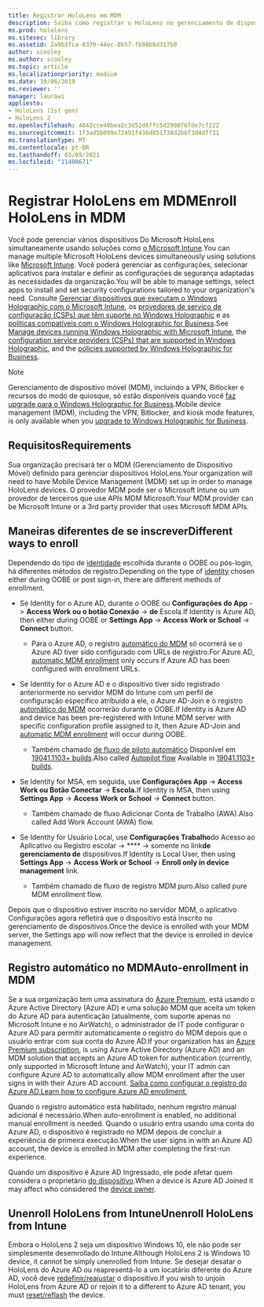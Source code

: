 ```yaml
---
title: Registrar HoloLens em MDM
description: Saiba como registrar o HoloLens no gerenciamento de dispositivo móvel (MDM) para facilitar o gerenciamento de vários dispositivos.
ms.prod: hololens
ms.sitesec: library
ms.assetid: 2a9b3fca-8370-44ec-8b57-fb98b8d317b0
author: scooley
ms.author: scooley
ms.topic: article
ms.localizationpriority: medium
ms.date: 10/06/2019
ms.reviewer: ''
manager: laurawi
appliesto:
- HoloLens (1st gen)
- HoloLens 2
ms.openlocfilehash: 4042cce40bea2c3d52d6ffc5d2908f6fde7cf222
ms.sourcegitcommit: 1f3ad5b099e72491f436d851738d2b6f3d4dff31
ms.translationtype: MT
ms.contentlocale: pt-BR
ms.lasthandoff: 03/09/2021
ms.locfileid: "11400671"
---
```

# <a name="enroll-hololens-in-mdm"></a><span data-ttu-id="0fb15-103">Registrar HoloLens em MDM</span><span class="sxs-lookup"><span data-stu-id="0fb15-103">Enroll HoloLens in MDM</span></span>

<span data-ttu-id="0fb15-104">Você pode gerenciar vários dispositivos Do Microsoft HoloLens simultaneamente usando soluções como [o Microsoft Intune](https://docs.microsoft.com/intune/windows-holographic-for-business).</span><span class="sxs-lookup"><span data-stu-id="0fb15-104">You can manage multiple Microsoft HoloLens devices simultaneously using solutions like [Microsoft Intune](https://docs.microsoft.com/intune/windows-holographic-for-business).</span></span> <span data-ttu-id="0fb15-105">Você poderá gerenciar as configurações, selecionar aplicativos para instalar e definir as configurações de segurança adaptadas às necessidades da organização.</span><span class="sxs-lookup"><span data-stu-id="0fb15-105">You will be able to manage settings, select apps to install and set security configurations tailored to your organization's need.</span></span> <span data-ttu-id="0fb15-106">Consulte [Gerenciar dispositivos que executam o Windows Holographic com o Microsoft Intune](https://docs.microsoft.com/intune/windows-holographic-for-business), os [provedores de serviço de configuração (CSPs) que têm suporte no Windows Holographic](https://msdn.microsoft.com/windows/hardware/commercialize/customize/mdm/configuration-service-provider-reference#hololens) e as [políticas compatíveis com o Windows Holographic for Business](https://msdn.microsoft.com/windows/hardware/commercialize/customize/mdm/policy-configuration-service-provider#hololenspolicies).</span><span class="sxs-lookup"><span data-stu-id="0fb15-106">See [Manage devices running Windows Holographic with Microsoft Intune](https://docs.microsoft.com/intune/windows-holographic-for-business), the [configuration service providers (CSPs) that are supported in Windows Holographic](https://msdn.microsoft.com/windows/hardware/commercialize/customize/mdm/configuration-service-provider-reference#hololens), and the [policies supported by Windows Holographic for Business](https://msdn.microsoft.com/windows/hardware/commercialize/customize/mdm/policy-configuration-service-provider#hololenspolicies).</span></span>

> [!NOTE]
> <span data-ttu-id="0fb15-107">Gerenciamento de dispositivo móvel (MDM), incluindo a VPN, Bitlocker e recursos do modo de quiosque, só estão disponíveis quando você [faz upgrade para o Windows Holographic for Business](hololens1-upgrade-enterprise.md).</span><span class="sxs-lookup"><span data-stu-id="0fb15-107">Mobile device management (MDM), including the VPN, Bitlocker, and kiosk mode features, is only available when you [upgrade to Windows Holographic for Business](hololens1-upgrade-enterprise.md).</span></span>

## <a name="requirements"></a><span data-ttu-id="0fb15-108">Requisitos</span><span class="sxs-lookup"><span data-stu-id="0fb15-108">Requirements</span></span>

 <span data-ttu-id="0fb15-109">Sua organização precisará ter o MDM (Gerenciamento de Dispositivo Móvel) definido para gerenciar dispositivos HoloLens.</span><span class="sxs-lookup"><span data-stu-id="0fb15-109">Your organization will need to have Mobile Device Management (MDM) set up in order to manage HoloLens devices.</span></span> <span data-ttu-id="0fb15-110">O provedor MDM pode ser o Microsoft Intune ou um provedor de terceiros que use APIs MDM Microsoft.</span><span class="sxs-lookup"><span data-stu-id="0fb15-110">Your MDM provider can be Microsoft Intune or a 3rd party provider that uses Microsoft MDM APIs.</span></span>
 
## <a name="different-ways-to-enroll"></a><span data-ttu-id="0fb15-111">Maneiras diferentes de se inscrever</span><span class="sxs-lookup"><span data-stu-id="0fb15-111">Different ways to enroll</span></span>

<span data-ttu-id="0fb15-112">Dependendo do tipo de [identidade](hololens-identity.md) escolhida durante o OOBE ou pós-login, há diferentes métodos de registro.</span><span class="sxs-lookup"><span data-stu-id="0fb15-112">Depending on the type of [identity](hololens-identity.md) chosen either during OOBE or post sign-in, there are different methods of enrollment.</span></span>

- <span data-ttu-id="0fb15-113">Se Identity for o Azure AD, durante o OOBE ou **Configurações do App**  ->  **Access Work ou o botão Conexão**  ->  **de** Escola.</span><span class="sxs-lookup"><span data-stu-id="0fb15-113">If Identity is Azure AD, then either during OOBE or **Settings App** -> **Access Work or School** -> **Connect** button.</span></span>
    - <span data-ttu-id="0fb15-114">Para o Azure AD, o registro [automático do MDM](hololens-enroll-mdm.md#auto-enrollment-in-mdm) só ocorrerá se o Azure AD tiver sido configurado com URLs de registro.</span><span class="sxs-lookup"><span data-stu-id="0fb15-114">For Azure AD, [automatic MDM enrollment](hololens-enroll-mdm.md#auto-enrollment-in-mdm) only occurs if Azure AD has been configured with enrollment URLs.</span></span> 
     
- <span data-ttu-id="0fb15-115">Se Identity for o Azure AD e o dispositivo tiver sido registrado anteriormente no servidor MDM do Intune com um perfil de configuração específico atribuído a ele, o Azure AD-Join e o registro [automático do MDM](hololens-enroll-mdm.md#auto-enrollment-in-mdm) ocorrerão durante o OOBE.</span><span class="sxs-lookup"><span data-stu-id="0fb15-115">If Identity is Azure AD and device has been pre-registered with Intune MDM server with specific configuration profile assigned to it, then Azure AD-Join and [automatic MDM enrollment](hololens-enroll-mdm.md#auto-enrollment-in-mdm) will occur during OOBE.</span></span>
    - <span data-ttu-id="0fb15-116">Também chamado [de fluxo de piloto automático](hololens2-autopilot.md) Disponível em [19041.1103+ builds](hololens-release-notes.md#windows-holographic-version-2004).</span><span class="sxs-lookup"><span data-stu-id="0fb15-116">Also called [Autopilot flow](hololens2-autopilot.md) Available in [19041.1103+ builds](hololens-release-notes.md#windows-holographic-version-2004).</span></span>
    

- <span data-ttu-id="0fb15-117">Se Identity for MSA, em seguida, use **Configurações App**  ->  **Access Work ou Botão Conectar**  ->  **Escola.**</span><span class="sxs-lookup"><span data-stu-id="0fb15-117">If Identity is MSA, then using **Settings App** -> **Access Work or School** -> **Connect** button.</span></span>
    - <span data-ttu-id="0fb15-118">Também chamado de fluxo Adicionar Conta de Trabalho (AWA).</span><span class="sxs-lookup"><span data-stu-id="0fb15-118">Also called Add Work Account (AWA) flow.</span></span>
- <span data-ttu-id="0fb15-119">Se Identity for Usuário Local, use **Configurações Trabalho**do Acesso ao Aplicativo ou Registro escolar  ->  \*\*\*\*  ->  somente no link**de gerenciamento de** dispositivos.</span><span class="sxs-lookup"><span data-stu-id="0fb15-119">If Identity is Local User, then using **Settings App** -> **Access Work or School** -> **Enroll only in device management** link.</span></span>
    - <span data-ttu-id="0fb15-120">Também chamado de fluxo de registro MDM puro.</span><span class="sxs-lookup"><span data-stu-id="0fb15-120">Also called pure MDM enrollment flow.</span></span>

<span data-ttu-id="0fb15-121">Depois que o dispositivo estiver inscrito no servidor MDM, o aplicativo Configurações agora refletirá que o dispositivo está inscrito no gerenciamento de dispositivos.</span><span class="sxs-lookup"><span data-stu-id="0fb15-121">Once the device is enrolled with your MDM server, the Settings app will now reflect that the device is enrolled in device management.</span></span>

## <a name="auto-enrollment-in-mdm"></a><span data-ttu-id="0fb15-122">Registro automático no MDM</span><span class="sxs-lookup"><span data-stu-id="0fb15-122">Auto-enrollment in MDM</span></span>

<span data-ttu-id="0fb15-123">Se a sua organização tem uma assinatura do [Azure Premium](https://azure.microsoft.com/overview/), está usando o Azure Active Directory (Azure AD) e uma solução MDM que aceita um token do Azure AD para autenticação (atualmente, com suporte apenas no Microsoft Intune e no AirWatch), o administrador de IT pode configurar o Azure AD para permitir automaticamente o registro do MDM depois que o usuário entrar com sua conta do Azure AD.</span><span class="sxs-lookup"><span data-stu-id="0fb15-123">If your organization has an [Azure Premium subscription](https://azure.microsoft.com/overview/), is using Azure Active Directory (Azure AD) and an MDM solution that accepts an Azure AD token for authentication (currently, only supported in Microsoft Intune and AirWatch), your IT admin can configure Azure AD to automatically allow MDM enrollment after the user signs in with their Azure AD account.</span></span> [<span data-ttu-id="0fb15-124">Saiba como configurar o registro do Azure AD.</span><span class="sxs-lookup"><span data-stu-id="0fb15-124">Learn how to configure Azure AD enrollment.</span></span>](https://docs.microsoft.com/mem/intune/enrollment/windows-enroll#enable-windows-10-automatic-enrollment)

<span data-ttu-id="0fb15-125">Quando o registro automático está habilitado, nenhum registro manual adicional é necessário.</span><span class="sxs-lookup"><span data-stu-id="0fb15-125">When auto-enrollment is enabled, no additional manual enrollment is needed.</span></span> <span data-ttu-id="0fb15-126">Quando o usuário entra usando uma conta do Azure AD, o dispositivo é registrado no MDM depois de concluir a experiência de primeira execução.</span><span class="sxs-lookup"><span data-stu-id="0fb15-126">When the user signs in with an Azure AD account, the device is enrolled in MDM after completing the first-run experience.</span></span>

<span data-ttu-id="0fb15-127">Quando um dispositivo é Azure AD Ingressado, ele pode afetar quem considera o proprietário [do dispositivo](security-adminless-os.md#device-owner).</span><span class="sxs-lookup"><span data-stu-id="0fb15-127">When a device is Azure AD Joined it may affect who considered the [device owner](security-adminless-os.md#device-owner).</span></span>

## <a name="unenroll-hololens-from-intune"></a><span data-ttu-id="0fb15-128">Unenroll HoloLens from Intune</span><span class="sxs-lookup"><span data-stu-id="0fb15-128">Unenroll HoloLens from Intune</span></span>

<span data-ttu-id="0fb15-129">Embora o HoloLens 2 seja um dispositivo Windows 10, ele não pode ser simplesmente desemrollado do Intune.</span><span class="sxs-lookup"><span data-stu-id="0fb15-129">Although HoloLens 2 is Windows 10 device, it cannot be simply unenrolled from Intune.</span></span> <span data-ttu-id="0fb15-130">Se desejar desatar o HoloLens do Azure AD ou reapresentá-lo a um locatário diferente do Azure AD, você deve [redefinir/reajustar](https://docs.microsoft.com/hololens/hololens-recovery#reset-the-device) o dispositivo.</span><span class="sxs-lookup"><span data-stu-id="0fb15-130">If you wish to unjoin HoloLens from Azure AD or rejoin it to a different to Azure AD tenant, you must [reset/reflash](https://docs.microsoft.com/hololens/hololens-recovery#reset-the-device) the device.</span></span>